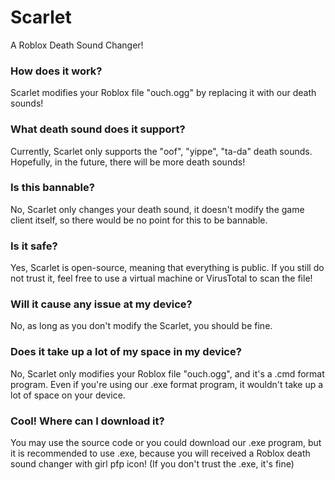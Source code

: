 # Scarlet
A Roblox Death Sound Changer!

### How does it work?
Scarlet modifies your Roblox file "ouch.ogg" by replacing it with our death sounds!

### What death sound does it support?
Currently, Scarlet only supports the "oof", "yippe", "ta-da" death sounds. Hopefully, in the future, there will be more death sounds!

### Is this bannable?
No, Scarlet only changes your death sound, it doesn't modify the game client itself, so there would be no point for this to be bannable.

### Is it safe?
Yes, Scarlet is open-source, meaning that everything is public. If you still do not trust it, feel free to use a virtual machine or VirusTotal to scan the file!

### Will it cause any issue at my device?
No, as long as you don't modify the Scarlet, you should be fine.

### Does it take up a lot of my space in my device?
No, Scarlet only modifies your Roblox file "ouch.ogg", and it's a .cmd format program. Even if you're using our .exe format program, it wouldn't take up a lot of space on your device.

### Cool! Where can I download it?
You may use the source code or you could download our .exe program, but it is recommended to use .exe, because you will received a Roblox death sound changer with girl pfp icon!
(If you don't trust the .exe, it's fine)
